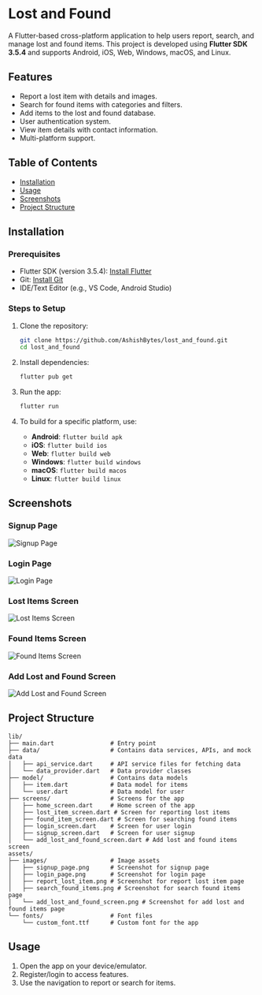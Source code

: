 # Lost and Found

A Flutter-based cross-platform application to help users report, search, and manage lost and found items. This project is developed using **Flutter SDK 3.5.4** and supports Android, iOS, Web, Windows, macOS, and Linux.

## Features
- Report a lost item with details and images.
- Search for found items with categories and filters.
- Add items to the lost and found database.
- User authentication system.
- View item details with contact information.
- Multi-platform support.

## Table of Contents
- [Installation](#installation)
- [Usage](#usage)
- [Screenshots](#screenshots)
- [Project Structure](#project-structure)

## Installation

### Prerequisites
- Flutter SDK (version 3.5.4): [Install Flutter](https://flutter.dev/docs/get-started/install)
- Git: [Install Git](https://git-scm.com/book/en/v2/Getting-Started-Installing-Git)
- IDE/Text Editor (e.g., VS Code, Android Studio)

### Steps to Setup
1. Clone the repository:
   ```bash
   git clone https://github.com/AshishBytes/lost_and_found.git
   cd lost_and_found
   ```

2. Install dependencies:
   ```bash
   flutter pub get
   ```

3. Run the app:
   ```bash
   flutter run
   ```

4. To build for a specific platform, use:
   - **Android**: `flutter build apk`
   - **iOS**: `flutter build ios`
   - **Web**: `flutter build web`
   - **Windows**: `flutter build windows`
   - **macOS**: `flutter build macos`
   - **Linux**: `flutter build linux`

## Screenshots

### Signup Page
![Signup Page](assets/images/signup_page.png)

### Login Page
![Login Page](assets/images/login_page.png)

### Lost Items Screen
![Lost Items Screen](assets/images/report_lost_item.png)

### Found Items Screen
![Found Items Screen](assets/images/search_found_items.png)

### Add Lost and Found Screen
![Add Lost and Found Screen](assets/images/add_lost_and_found_screen.png)

## Project Structure

```plaintext
lib/
├── main.dart                # Entry point
├── data/                    # Contains data services, APIs, and mock data
│   ├── api_service.dart     # API service files for fetching data
│   └── data_provider.dart   # Data provider classes
├── model/                   # Contains data models
│   ├── item.dart            # Data model for items
│   └── user.dart            # Data model for user
├── screens/                 # Screens for the app
│   ├── home_screen.dart     # Home screen of the app
│   ├── lost_item_screen.dart # Screen for reporting lost items
│   ├── found_item_screen.dart # Screen for searching found items
│   ├── login_screen.dart    # Screen for user login
│   ├── signup_screen.dart   # Screen for user signup
│   └── add_lost_and_found_screen.dart # Add lost and found items screen
assets/
├── images/                  # Image assets
│   ├── signup_page.png      # Screenshot for signup page
│   ├── login_page.png       # Screenshot for login page
│   ├── report_lost_item.png # Screenshot for report lost item page
│   ├── search_found_items.png # Screenshot for search found items page
│   └── add_lost_and_found_screen.png # Screenshot for add lost and found items page
└── fonts/                   # Font files
    └── custom_font.ttf      # Custom font for the app
```

## Usage
1. Open the app on your device/emulator.
2. Register/login to access features.
3. Use the navigation to report or search for items.
